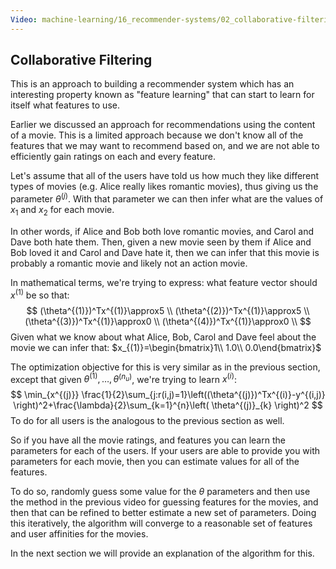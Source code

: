 ```yaml
---
Video: machine-learning/16_recommender-systems/02_collaborative-filtering/01_collaborative-filtering.mp4
---
```


## Collaborative Filtering

This is an approach to building a recommender system which has an interesting property known as "feature learning" that can start to learn for itself what features to use.

Earlier we discussed an approach for recommendations using the content of a movie.  This is a limited approach because we don't know all of the features that we may want to recommend based on, and we are not able to efficiently gain ratings on each and every feature.

Let's assume that all of the users have told us how much they like different types of movies (e.g. Alice really likes romantic movies), thus giving us the parameter $\theta^{(j)}$.  With that parameter we can then infer what are the values of $x_1$ and $x_2$ for each movie.

In other words, if Alice and Bob both love romantic movies, and Carol and Dave both hate them.  Then, given a new movie seen by them if Alice and Bob loved it and Carol and Dave hate it, then we can infer that this movie is probably a romantic movie and likely not an action movie.

In mathematical terms, we're trying to express: what feature vector should $x^{(1)}$ be so that:
$$
(\theta^{(1)})^Tx^{(1)}\approx5 \\
(\theta^{(2)})^Tx^{(1)}\approx5 \\
(\theta^{(3)})^Tx^{(1)}\approx0 \\
(\theta^{(4)})^Tx^{(1)}\approx0 \\
$$
Given what we know about what Alice, Bob, Carol and Dave feel about the movie we can infer that: $x_{(1)}=\begin{bmatrix}1\\ 1.0\\ 0.0\end{bmatrix}$

The optimization objective for this is very similar as in the previous section, except that given $\theta^{(1)},…,\theta^{(n_u)}$, we're trying to learn $x^{(i)}$:
$$
\min_{x^{(j)}} \frac{1}{2}\sum_{j:r(i,j)=1}\left((\theta^{(j)})^Tx^{(i)}-y^{(i,j)} \right)^2+\frac{\lambda}{2}\sum_{k=1}^{n}\left( \theta^{(j)}_{k} \right)^2
$$
To do for all users is the analogous to the previous section as well.

So if you have all the movie ratings, and features you can learn the parameters for each of the users.  If your users are able to provide you with parameters for each movie, then you can estimate values for all of the features.

To do so, randomly guess some value for the $\theta$ parameters and then use the method in the previous video for guessing features for the movies, and then that can be refined to better estimate a new set of parameters.  Doing this iteratively, the algorithm will converge to a reasonable set of features and user affinities for the movies.

In the next section we will provide an explanation of the algorithm for this.
